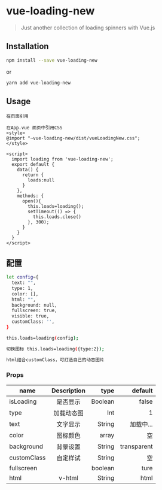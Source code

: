 # vue-loading-new

> Just another collection of loading spinners with Vue.js

## Installation

``` bash
npm install --save vue-loading-new
```
or

``` bash
yarn add vue-loading-new
```

## Usage

``` vue
在页面引用

在App.vue 面页中引用CSS 
<style>
@import "~vue-loading-new/dist/vueLoadingNew.css";
</style>

<script>
  import loading from 'vue-loading-new';
  export default {
    data() {
      return {
        loads:null
      }
    },
    methods: {
      open(){
        this.loads=loading();
        setTimeout(() => {
          this.loads.close()
        }, 300);
      }
    }
  }
</script>
```

## 配置

```bash
let config={
  text: "",
  type: 1,
  color: [],
  html: "",
  background: null,
  fullscreen: true,
  visible: true,
  customClass: '',
}

this.loads=loading(config);

切换图标 this.loads=loading({type:2});

html结合customClass，可打造自己的动态图片
```


### Props

| name          | Description  | type     | default  |
| ------------- |:------------:| -----:   |-----:|
| isLoading     | 是否显示      | Boolean  |false
| type          | 加载动态图    | Int       |1
| text          | 文字显示      | String   |加载中...
| color         | 图标颜色      | array    |空
| background    | 背景设置      | String   |transparent
| customClass   | 自定样试      | String   |空
| fullscreen    |              | boolean   |ture
| html          | v-html       | String   |html


